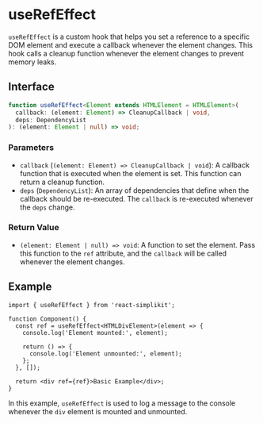 # useRefEffect

`useRefEffect` is a custom hook that helps you set a reference to a specific DOM element and execute a callback whenever the element changes. This hook calls a cleanup function whenever the element changes to prevent memory leaks.

## Interface

```typescript
function useRefEffect<Element extends HTMLElement = HTMLElement>(
  callback: (element: Element) => CleanupCallback | void,
  deps: DependencyList
): (element: Element | null) => void;
```

### Parameters

- `callback` (`(element: Element) => CleanupCallback | void`): A callback function that is executed when the element is set. This function can return a cleanup function.
- `deps` (`DependencyList`): An array of dependencies that define when the callback should be re-executed. The `callback` is re-executed whenever the `deps` change.

### Return Value

- `(element: Element | null) => void`: A function to set the element. Pass this function to the `ref` attribute, and the `callback` will be called whenever the element changes.

## Example

```tsx
import { useRefEffect } from 'react-simplikit';

function Component() {
  const ref = useRefEffect<HTMLDivElement>(element => {
    console.log('Element mounted:', element);

    return () => {
      console.log('Element unmounted:', element);
    };
  }, []);

  return <div ref={ref}>Basic Example</div>;
}
```

In this example, `useRefEffect` is used to log a message to the console whenever the `div` element is mounted and unmounted.
